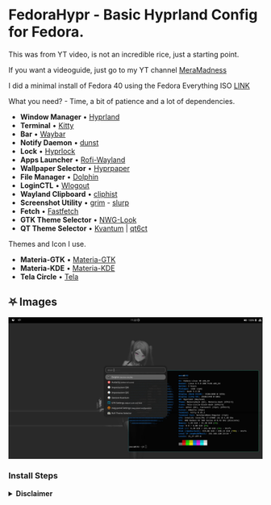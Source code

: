 # FedoraHypr - Basic Hyprland Config for Fedora.

This was from YT video, is not an incredible rice, just a starting point.

If you want a videoguide, just go to my YT channel [MeraMadness](https://www.youtube.com/watch?v=jT6yYftI79g&lc=UgyE4DIoUl7Lln8qonZ4AaABAg)

I did a minimal install of Fedora 40 using the Fedora Everything ISO [LINK](https://alt.fedoraproject.org/en/)

What you need? - Time, a bit of patience and a lot of dependencies.

- **Window Manager** • [Hyprland](https://wiki.hyprland.org/) 
- **Terminal** • [Kitty](https://sw.kovidgoyal.net/kitty/#)
- **Bar** • [Waybar](https://github.com/Alexays/Waybar)
- **Notify Daemon** • [dunst](https://github.com/dunst-project/dunst)
- **Lock** • [Hyprlock](https://github.com/hyprwm/hyprlock/)
- **Apps Launcher** • [Rofi-Wayland](https://github.com/lbonn/rofi)
- **Wallpaper Selector** • [Hyprpaper](https://github.com/hyprwm/hyprpaper)
- **File Manager** • [Dolphin](https://github.com/KDE/dolphin)
- **LoginCTL** • [Wlogout](https://github.com/ArtsyMacaw/wlogout)
- **Wayland Clipboard** • [cliphist](https://github.com/sentriz/cliphist)
- **Screenshot Utility** • [grim](https://github.com/emersion/grim) - [slurp](https://github.com/emersion/slurp)
- **Fetch** • [Fastfetch](https://github.com/fastfetch-cli/fastfetch)
- **GTK Theme Selector** • [NWG-Look](https://github.com/nwg-piotr/nwg-look)
- **QT Theme Selector** • [Kvantum](https://github.com/tsujan/Kvantum/blob/master/Kvantum/INSTALL.md) | [qt6ct](https://github.com/trialuser02/qt6ct)

Themes and Icon I use.
- **Materia-GTK** • [Materia-GTK](https://github.com/nana-4/materia-theme)
- **Materia-KDE** • [Materia-KDE](https://github.com/PapirusDevelopmentTeam/materia-kde)
- **Tela Circle** • [Tela](https://github.com/vinceliuice/Tela-circle-icon-theme)

## ⛧ Images

<img align="center" src="/img/Simple.webp">

### Install Steps

<details>

<summary><b>Disclaimer</b></summary>

## Installation

##### This guide is just for Fedora, but if you install every Dependencies, you can use it on every distro.

<div align="left">

<details>
<summary><h3> Hyprland and other stuff from the Fedora Repo<h3></summary>

###### Just install Hyprland from the Fedora Repo using dnf.

```sh
### Hyprland and other stuff
paru -S hyprland waybar wlogout kitty rofi-wayland qt6ct kvantum dolphin polkit-gnome ### Fedora Repo has everything.
```

</details>

<details>
<summary><h3>Hyprland Eco System</h3></summary>

###### We need the Solopasha COPR, this Repo has everything about Hyprland.

```sh
### Hyprland apps
Enable the Repo - sudo dnf copr enable solopasha/hyprland
then Install - sudo dnf hyprpaper cliphist hyprlock 
```
<details>
<summary><h3>Dotfiles</h3></summary>

```sh
# Dotfiles
git clone https://github.com/MeraMadness/FedoraHyprBasic.git $HOME/Downloads/FedoraHyprBasic/
cd $HOME/Downloads/FedoraHyprBasic
cp -r .config/* $HOME/.config
cp -r .cache/* $HOME/.cache

</details>

</div>

